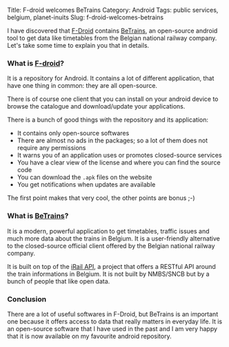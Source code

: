 Title: F-droid welcomes BeTrains
Category: Android
Tags: public services, belgium, planet-inuits
Slug: f-droid-welcomes-betrains

I have discovered that [F-Droid](https://f-droid.org) contains [BeTrains](https://f-droid.org/repository/browse/?fdid=tof.cv.mpp), an open-source android tool to get data like timetables from the Belgian national railway company. Let's take some time to explain you that in details.

### What is [F-droid](https://f-droid.org)?

It is a repository for Android. It contains a lot of different application, that have one thing in common: they are all open-source.

There is of course one client that you can install on your android device to browse the catalogue and download/update your applications.

There is a bunch of good things with the repository and its application:

* It contains only open-source softwares
* There are almost no ads in the packages; so a lot of them does not require any permissions
* It warns you of an application uses or promotes closed-source services
* You have a clear view of the license and where you can find the source code
* You can download the `.apk` files on the website
* You get notifications when updates are available

The first point makes that very cool, the other points are bonus ;-)


### What is [BeTrains](https://github.com/iRail/BeTrains-for-Android)?

It is a modern, powerful application to get timetables, traffic issues and much more data about the trains in Belgium. It is a user-friendly alternative to the closed-source official client offered by the Belgian national railway company.

It is built on top of the [iRail API](http://project.irail.be/wiki/API/APIv1), a project that offers a RESTful API around the train informations in Belgium. It is not built by NMBS/SNCB but by a bunch of people that like open data.

### Conclusion

There are a lot of useful softwares in F-Droid, but BeTrains is an important one because it offers access to data that really matters in everyday life. It is an open-source software that I have used in the past and I am very happy that it is now available on my favourite android repository.
